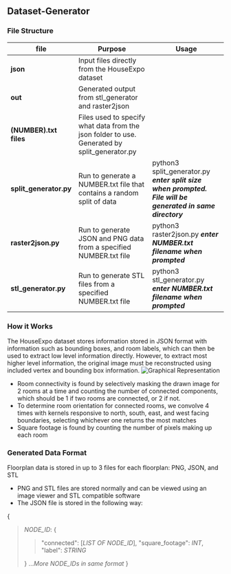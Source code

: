 ## Dataset-Generator
### File Structure
|file|Purpose|Usage|
|---|---|---|
|**json**|Input files directly from the HouseExpo dataset|
|**out**|Generated output from stl_generator and raster2json|
|**(NUMBER).txt files**|Files used to specify what data from the json folder to use. Generated by split_generator.py|
|**split_generator.py**|Run to generate a NUMBER.txt file that contains a random split of data|python3 split_generator.py ***enter split size when prompted. File will be generated in same directory*** |
|**raster2json.py**|Run to generate JSON and PNG data from a specified NUMBER.txt file|python3 raster2json.py ***enter NUMBER.txt filename when prompted***|
|**stl_generator.py**|Run to generate STL files from a specified NUMBER.txt file|python3 stl_generator.py ***enter NUMBER.txt filename when prompted***
### How it Works
The HouseExpo dataset stores information stored in JSON format with information such as bounding boxes, and room labels, which can then be used to extract low level information directly. However, to extract most higher level information, the original image must be reconstructed using included vertex and bounding box information.
![Graphical Representation](https://lh3.googleusercontent.com/ChS_nYD95jA_DkZ2cyrGLSKmn7B04kjQmjtwwU814HvmALkybgnZuc7OOZOsO0GwxKRBrWPht7fwPA "Graph Representation")
 - Room connectivity is found by selectively masking the drawn image for 2 rooms at a time and counting the number of connected components, which should be 1 if two rooms are connected, or 2 if not.
 - To determine room orientation for connected rooms, we convolve 4 times with kernels responsive to north, south, east, and west facing boundaries, selecting whichever one returns the most matches
 - Square footage is found by counting the number of pixels making up each room
 ### Generated Data Format
 Floorplan data is stored in up to 3 files for each floorplan: PNG, JSON, and STL
 - PNG and STL files are stored normally and can be viewed using an image viewer and STL compatible software
 - The JSON file is stored in the following way:

{
> *NODE_ID*:  {
> > 
> > "connected": [*LIST OF NODE_ID*], 
> >  "square_footage": *INT*, 
>  >"label": *STRING*
>  
> }
>  ...*More NODE_IDs in same format*
}

